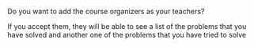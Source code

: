 Do you want to add the course organizers as your teachers?

If you accept them, they will be able to see a list of the problems that you have solved and another one of the problems that you have tried to solve